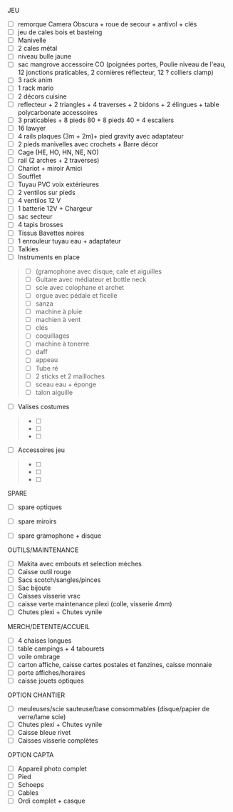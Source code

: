 JEU
 - [ ] remorque Camera Obscura + roue de secour + antivol + clés
 - [ ] jeu de cales bois et basteing
 - [ ] Manivelle
 - [ ] 2 cales métal
 - [ ] niveau bulle jaune
 - [ ] sac mangrove accessoire CO (poignées portes, Poulie niveau de l'eau, 12 jonctions praticables, 2 cornières réflecteur, 12 ? colliers clamp)
 - [ ] 3 rack anim
 - [ ] 1 rack mario
 - [ ] 2 décors cuisine
 - [ ] reflecteur + 2 triangles + 4 traverses + 2 bidons + 2 élingues + table polycarbonate accessoires
 - [ ] 3 praticables + 8 pieds 80 + 8 pieds 40 + 4 escaliers
 - [ ] 16 lawyer
 - [ ] 4 rails plaques (3m + 2m)+ pied gravity avec adaptateur
 - [ ] 2 pieds manivelles avec crochets + Barre décor
 - [ ] Cage (HE, HO, HN, NE, NO)
 - [ ] rail (2 arches + 2 traverses)
 - [ ] Chariot + miroir Amici
 - [ ] Soufflet
 - [ ] Tuyau PVC voix extérieures
 - [ ] 2 ventilos sur pieds
 - [ ] 4 ventilos 12 V
 - [ ] 1 batterie 12V + Chargeur
 - [ ] sac secteur
 - [ ] 4 tapis brosses
 - [ ] Tissus Bavettes noires
 - [ ] 1 enrouleur tuyau eau + adaptateur
 - [ ] Talkies
 - [ ]  Instruments en place
>  - [ ]  (gramophone avec disque, cale et aiguilles
>  - [ ]  Guitare avec médiateur et bottle neck
>  - [ ]  scie avec colophane et archet
>  - [ ]  orgue avec pédale et ficelle
>  - [ ]  sanza
>  - [ ]  machine à pluie
>  - [ ]  machien à vent
>  - [ ]  clés
>  - [ ]  coquillages
>  - [ ]  machine à tonerre
>  - [ ]  daff
>  - [ ]  appeau
>  - [ ]  Tube ré
>  - [ ]  2 sticks et 2 mailloches
>  - [ ]  sceau eau + éponge
>  - [ ]  talon aiguille
 - [ ] Valises costumes
>  - [ ]
>  - [ ]
>  - [ ]
 - [ ] Accessoires jeu
>  - [ ]
>  - [ ]
>  - [ ]

SPARE
 - [ ] spare optiques
 - [ ] spare miroirs
 - [ ] spare gramophone + disque


OUTILS/MAINTENANCE
 - [ ] Makita avec embouts et selection mèches
 - [ ] Caisse outil rouge
 - [ ] Sacs scotch/sangles/pinces
 - [ ] Sac bijoute
 - [ ] Caisses visserie vrac
 - [ ] caisse verte maintenance plexi (colle, visserie 4mm)
 - [ ] Chutes plexi + Chutes vynile

MERCH/DETENTE/ACCUEIL
 - [ ] 4 chaises longues
 - [ ] table campings + 4 tabourets
 - [ ] voile ombrage
 - [ ] carton affiche, caisse cartes postales et fanzines, caisse monnaie
 - [ ] porte affiches/horaires
 - [ ] caisse jouets optiques

OPTION CHANTIER
 - [ ] meuleuses/scie sauteuse/base consommables (disque/papier de verre/lame scie)
 - [ ] Chutes plexi + Chutes vynile
 - [ ] Caisse bleue rivet
 - [ ] Caisses visserie complètes

OPTION CAPTA
- [ ] Appareil photo complet
- [ ] Pied
- [ ] Schoeps
- [ ] Cables
- [ ] Ordi complet + casque
